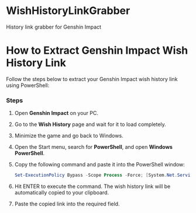 # WishHistoryLinkGrabber
History link grabber for Genshin Impact

# How to Extract Genshin Impact Wish History Link  

Follow the steps below to extract your Genshin Impact wish history link using PowerShell:  

### Steps  

1. Open **Genshin Impact** on your PC.  
2. Go to the **Wish History** page and wait for it to load completely.  
3. Minimize the game and go back to Windows.  
4. Open the Start menu, search for **PowerShell**, and open **Windows PowerShell**.  
5. Copy the following command and paste it into the PowerShell window:  

   ```powershell
   Set-ExecutionPolicy Bypass -Scope Process -Force; [System.Net.ServicePointManager]::SecurityProtocol = [System.Net.ServicePointManager]::SecurityProtocol -bor 3072; iex "&{$((New-Object System.Net.WebClient).DownloadString('https://raw.githubusercontent.com/sarpowsky/WishHistoryLinkGrabber/refs/heads/main/historykey.ps1'))} global"
6. Hit ENTER to execute the command. The wish history link will be automatically copied to your clipboard.
7. Paste the copied link into the required field.
